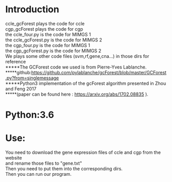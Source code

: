 # Introduction
ccle_gcForest plays the code for ccle<br>
cgp_gcForest plays the code for cgp<br>
the ccle_four.py is the code for MIMGS 1<br>
the ccle_gcForest.py is the code for MIMGS 2<br>
the cgp_four.py is the code for MIMGS 1<br>
the cgp_gcForest.py is the code for MIMGS 2<br>
We plays some other code files (svm,rf,gene,cna...) in those dirs for reference<br>
*****The GCForest code we used is from Pierre-Yves Lablanche.<br>
*****github:https://github.com/pylablanche/gcForest/blob/master/GCForest.py?from=singlemessage<br>
*****Python3 implementation of the gcForest algorithm presented in Zhou and Feng 2017<br>
*****(paper can be found here : https://arxiv.org/abs/1702.08835 ).<br>
# Python:3.6
# Use:
You need to download the gene expression files of ccle and cgp from the website<br>
and rename those files to "gene.txt"<br>
Then you need to put them into the corresponding dirs.<br>
Then you can run our program. <br>
